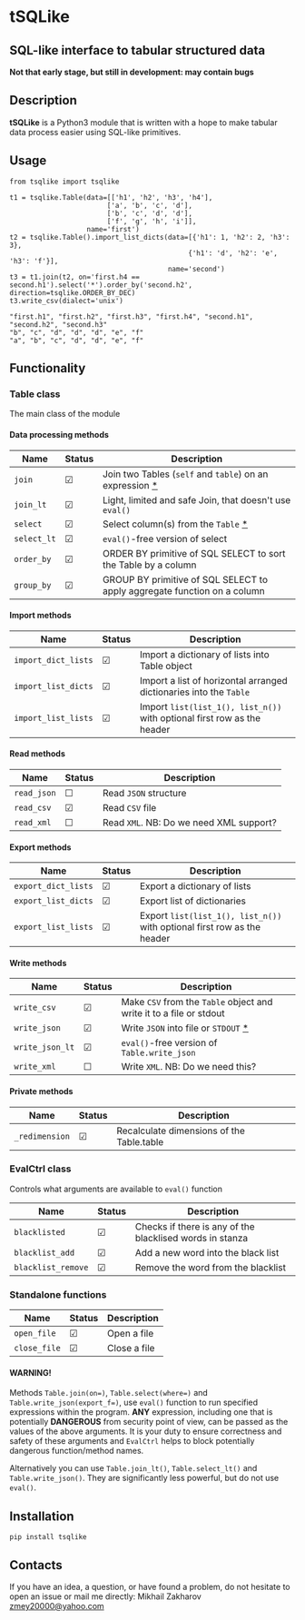 # tSQLike
## SQL-like interface to tabular structured data

**Not that early stage, but still in development: may contain bugs**

## Description

**tSQLike** is a Python3 module that is written with a hope to make tabular data process easier using SQL-like primitives. 

## Usage

```Python3
from tsqlike import tsqlike

t1 = tsqlike.Table(data=[['h1', 'h2', 'h3', 'h4'],
                        ['a', 'b', 'c', 'd'],
                        ['b', 'c', 'd', 'd'],
                        ['f', 'g', 'h', 'i']],
                   name='first')
t2 = tsqlike.Table().import_list_dicts(data=[{'h1': 1, 'h2': 2, 'h3': 3},
                                            {'h1': 'd', 'h2': 'e', 'h3': 'f'}],
                                       name='second')
t3 = t1.join(t2, on='first.h4 == second.h1').select('*').order_by('second.h2', direction=tsqlike.ORDER_BY_DEC)
t3.write_csv(dialect='unix')

"first.h1", "first.h2", "first.h3", "first.h4", "second.h1", "second.h2", "second.h3"
"b", "c", "d", "d", "d", "e", "f"
"a", "b", "c", "d", "d", "e", "f"
```

## Functionality

### Table class
The main class of the module 

#### Data processing methods
| Name        | Status  | Description                                                              |
|-------------|---------|--------------------------------------------------------------------------|
| `join`      | &#9745; | Join two Tables (`self` and `table`) on an expression [*](#Warning)      |
| `join_lt`   | &#9745; | Light, limited and safe Join, that doesn't use `eval()`                  |
| `select`    | &#9745; | Select column(s) from the `Table` [*](#Warning)                          |
| `select_lt` | &#9745; | `eval()`-free version of select                                          |
| `order_by`  | &#9745; | ORDER BY primitive of SQL SELECT to sort the Table by a column           |
| `group_by`  | &#9745; | GROUP BY primitive of SQL SELECT to apply aggregate function on a column |

#### Import methods
| Name                | Status  | Description                                                             |
|---------------------|---------|-------------------------------------------------------------------------|
| `import_dict_lists` | &#9745; | Import a dictionary of lists into Table object                          | 
| `import_list_dicts` | &#9745; | Import a list of horizontal arranged dictionaries into the `Table`      |
| `import_list_lists` | &#9745; | Import `list(list_1(), list_n())` with optional first row as the header |

#### Read methods
| Name        | Status  | Description                             |
|-------------|---------|-----------------------------------------|
| `read_json` | &#9744; | Read `JSON` structure                   |
| `read_csv`  | &#9745; | Read `CSV` file                         |
| `read_xml`  | &#9744; | Read `XML`. NB: Do we need XML support? |

#### Export methods
| Name                | Status  | Description                                                             |
|---------------------|---------|-------------------------------------------------------------------------|
| `export_dict_lists` | &#9745; | Export a dictionary of lists                                            |
| `export_list_dicts` | &#9745; | Export list of dictionaries                                             |
| `export_list_lists` | &#9745; | Export `list(list_1(), list_n())` with optional first row as the header |

#### Write methods
| Name            | Status  | Description                                                         |
|-----------------|---------|---------------------------------------------------------------------|
| `write_csv`     | &#9745; | Make `CSV` from the `Table` object and write it to a file or stdout |
| `write_json`    | &#9745; | Write `JSON` into file or `STDOUT` [*](#Warning)                    |
| `write_json_lt` | &#9745; | `eval()`-free version of `Table.write_json`                         |
| `write_xml`     | &#9744; | Write `XML`. NB: Do we need this?                                   |

#### Private methods
| Name           | Status  | Description                               |
|----------------|---------|-------------------------------------------|
| `_redimension` | &#9745; | Recalculate dimensions of the Table.table |


### EvalCtrl class
Controls what arguments are available to `eval()` function

| Name               | Status  | Description                                              |
|--------------------|---------|----------------------------------------------------------|
| `blacklisted`      | &#9745; | Checks if there is any of the blacklised words in stanza |
| `blacklist_add`    | &#9745; | Add a new word into the black list                       |
| `blacklist_remove` | &#9745; | Remove the word from the blacklist                       |

### Standalone functions
| Name         | Status  | Description  |
|--------------|---------|--------------|
| `open_file`  | &#9745; | Open a file  |
| `close_file` | &#9745; | Close a file |


#### WARNING!
Methods `Table.join(on=)`, `Table.select(where=)` and `Table.write_json(export_f=)`, use `eval()` function 
to run specified expressions within the program. **ANY** expression, including one that is potentially **DANGEROUS** 
from security point of view, can be passed as the values of the above arguments. It is your duty to ensure correctness
and safety of these arguments and `EvalCtrl` helps to block potentially dangerous function/method names. 

Alternatively you can use `Table.join_lt()`, `Table.select_lt()` and `Table.write_json()`. They are significantly less
powerful, but do not use `eval()`.

## Installation

```
pip install tsqlike
```

## Contacts
If you have an idea, a question, or have found a problem, do not hesitate to open an issue or mail me directly: 
Mikhail Zakharov <zmey20000@yahoo.com>
